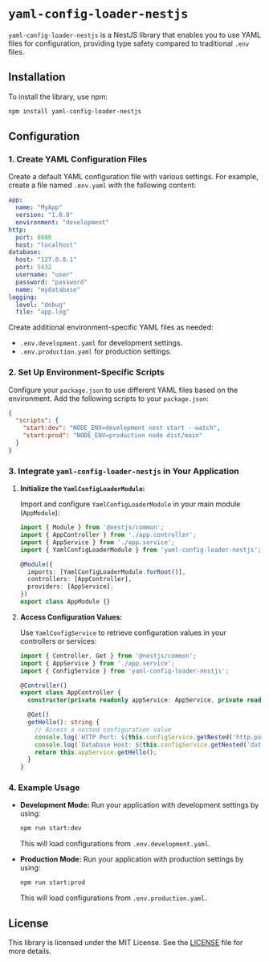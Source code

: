 # `yaml-config-loader-nestjs`

`yaml-config-loader-nestjs` is a NestJS library that enables you to use YAML files for configuration, providing type safety compared to traditional `.env` files.

## Installation

To install the library, use npm:

```bash
npm install yaml-config-loader-nestjs
```

## Configuration

### 1. Create YAML Configuration Files

Create a default YAML configuration file with various settings. For example, create a file named `.env.yaml` with the following content:

```yaml
app:
  name: "MyApp"
  version: "1.0.0"
  environment: "development"
http:
  port: 8080
  host: "localhost"
database:
  host: "127.0.0.1"
  port: 5432
  username: "user"
  password: "password"
  name: "mydatabase"
logging:
  level: "debug"
  file: "app.log"
```

Create additional environment-specific YAML files as needed:

- `.env.development.yaml` for development settings.
- `.env.production.yaml` for production settings.

### 2. Set Up Environment-Specific Scripts

Configure your `package.json` to use different YAML files based on the environment. Add the following scripts to your `package.json`:

```json
{
  "scripts": {
    "start:dev": "NODE_ENV=development nest start --watch",
    "start:prod": "NODE_ENV=production node dist/main"
  }
}
```

### 3. Integrate `yaml-config-loader-nestjs` in Your Application

1. **Initialize the `YamlConfigLoaderModule`:**

   Import and configure `YamlConfigLoaderModule` in your main module (`AppModule`):

   ```typescript
   import { Module } from '@nestjs/common';
   import { AppController } from './app.controller';
   import { AppService } from './app.service';
   import { YamlConfigLoaderModule } from 'yaml-config-loader-nestjs';

   @Module({
     imports: [YamlConfigLoaderModule.forRoot()],
     controllers: [AppController],
     providers: [AppService],
   })
   export class AppModule {}
   ```

2. **Access Configuration Values:**

   Use `YamlConfigService` to retrieve configuration values in your controllers or services:

   ```typescript
   import { Controller, Get } from '@nestjs/common';
   import { AppService } from './app.service';
   import { ConfigService } from 'yaml-config-loader-nestjs';

   @Controller()
   export class AppController {
     constructor(private readonly appService: AppService, private readonly configService: ConfigService) {}

     @Get()
     getHello(): string {
       // Access a nested configuration value
       console.log(`HTTP Port: ${this.configService.getNested('http.port')}`);
       console.log(`Database Host: ${this.configService.getNested('database.host')}`);
       return this.appService.getHello();
     }
   }
   ```

### 4. Example Usage

- **Development Mode:** Run your application with development settings by using:

  ```bash
  npm run start:dev
  ```

  This will load configurations from `.env.development.yaml`.

- **Production Mode:** Run your application with production settings by using:

  ```bash
  npm run start:prod
  ```

  This will load configurations from `.env.production.yaml`.

## License

This library is licensed under the MIT License. See the [LICENSE](LICENSE) file for more details.
